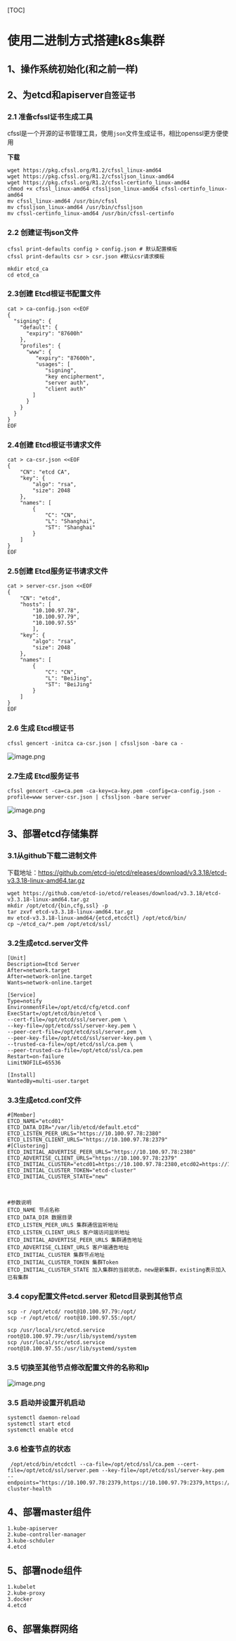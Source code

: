 [TOC]

# 使用二进制方式搭建k8s集群

## 1、操作系统初始化(和之前一样)

## 2、为etcd和apiserver`自签证书`

### 2.1 准备cfssl证书生成工具

cfssl是一个开源的证书管理工具，使用`json`文件生成证书，相比openssl更方便使用

**下载**

```
wget https://pkg.cfssl.org/R1.2/cfssl_linux-amd64
wget https://pkg.cfssl.org/R1.2/cfssljson_linux-amd64
wget https://pkg.cfssl.org/R1.2/cfssl-certinfo_linux-amd64
chmod +x cfssl_linux-amd64 cfssljson_linux-amd64 cfssl-certinfo_linux-amd64
mv cfssl_linux-amd64 /usr/bin/cfssl
mv cfssljson_linux-amd64 /usr/bin/cfssljson
mv cfssl-certinfo_linux-amd64 /usr/bin/cfssl-certinfo
```

### 2.2 创建证书json文件

```
cfssl print-defaults config > config.json # 默认配置模板
cfssl print-defaults csr > csr.json #默认csr请求模板

mkdir etcd_ca
cd etcd_ca
```



### 2.3创建 Etcd根证书配置文件

```
cat > ca-config.json <<EOF
{
  "signing": {
    "default": {
      "expiry": "87600h"
    },
    "profiles": {
      "www": {
         "expiry": "87600h",
         "usages": [
            "signing",
            "key encipherment",
            "server auth",
            "client auth"
        ]
      }
    }
  }
}
EOF
```

### 2.4创建 Etcd根证书请求文件

```
cat > ca-csr.json <<EOF
{
    "CN": "etcd CA",
    "key": {
        "algo": "rsa",
        "size": 2048
    },
    "names": [
        {
            "C": "CN",
            "L": "Shanghai",
            "ST": "Shanghai"
        }
    ]
}
EOF
```

### 2.5创建 Etcd服务证书请求文件

```
cat > server-csr.json <<EOF
{
    "CN": "etcd",
    "hosts": [
        "10.100.97.78",
        "10.100.97.79",
        "10.100.97.55"
        ],
    "key": {
        "algo": "rsa",
        "size": 2048
    },
    "names": [
        {
            "C": "CN",
            "L": "BeiJing",
            "ST": "BeiJing"
        }
    ]
}
EOF
```

### 2.6 生成 Etcd根证书

```
cfssl gencert -initca ca-csr.json | cfssljson -bare ca -
```

![image.png](https://ucc.alicdn.com/pic/developer-ecology/77a49e09c5b442d9a4914a61493b6fb5.png)

### 2.7生成 Etcd服务证书

```
cfssl gencert -ca=ca.pem -ca-key=ca-key.pem -config=ca-config.json -profile=www server-csr.json | cfssljson -bare server
```

![image.png](https://ucc.alicdn.com/pic/developer-ecology/f3b913f4cfd54d1a84e46feb7a04986c.png)

## 3、部署etcd存储集群

### 3.1从github下载二进制文件

下载地址：https://github.com/etcd-io/etcd/releases/download/v3.3.18/etcd-v3.3.18-linux-amd64.tar.gz

  ```
  wget https://github.com/etcd-io/etcd/releases/download/v3.3.18/etcd-v3.3.18-linux-amd64.tar.gz
  mkdir /opt/etcd/{bin,cfg,ssl} -p
  tar zxvf etcd-v3.3.18-linux-amd64.tar.gz
  mv etcd-v3.3.18-linux-amd64/{etcd,etcdctl} /opt/etcd/bin/
  cp ~/etcd_ca/*.pem /opt/etcd/ssl/
  ```

### 3.2生成etcd.server文件

```
[Unit]
Description=Etcd Server
After=network.target
After=network-online.target
Wants=network-online.target

[Service]
Type=notify
EnvironmentFile=/opt/etcd/cfg/etcd.conf
ExecStart=/opt/etcd/bin/etcd \
--cert-file=/opt/etcd/ssl/server.pem \
--key-file=/opt/etcd/ssl/server-key.pem \
--peer-cert-file=/opt/etcd/ssl/server.pem \
--peer-key-file=/opt/etcd/ssl/server-key.pem \
--trusted-ca-file=/opt/etcd/ssl/ca.pem \
--peer-trusted-ca-file=/opt/etcd/ssl/ca.pem
Restart=on-failure
LimitNOFILE=65536

[Install]
WantedBy=multi-user.target
```

  

### 3.3生成etcd.conf文件

```
#[Member]
ETCD_NAME="etcd01"
ETCD_DATA_DIR="/var/lib/etcd/default.etcd"
ETCD_LISTEN_PEER_URLS="https://10.100.97.78:2380"    
ETCD_LISTEN_CLIENT_URLS="https://10.100.97.78:2379"
#[Clustering]
ETCD_INITIAL_ADVERTISE_PEER_URLS="https://10.100.97.78:2380"
ETCD_ADVERTISE_CLIENT_URLS="https://10.100.97.78:2379"
ETCD_INITIAL_CLUSTER="etcd01=https://10.100.97.78:2380,etcd02=https://10.100.97.79:2380,etcd03=https://10.100.97.55:2380"
ETCD_INITIAL_CLUSTER_TOKEN="etcd-cluster"
ETCD_INITIAL_CLUSTER_STATE="new"



#参数说明
ETCD_NAME 节点名称
ETCD_DATA_DIR 数据目录
ETCD_LISTEN_PEER_URLS 集群通信监听地址
ETCD_LISTEN_CLIENT_URLS 客户端访问监听地址
ETCD_INITIAL_ADVERTISE_PEER_URLS 集群通告地址
ETCD_ADVERTISE_CLIENT_URLS 客户端通告地址
ETCD_INITIAL_CLUSTER 集群节点地址
ETCD_INITIAL_CLUSTER_TOKEN 集群Token
ETCD_INITIAL_CLUSTER_STATE 加入集群的当前状态，new是新集群，existing表示加入已有集群
```

### 3.4 copy配置文件etcd.server 和etcd目录到其他节点

```
scp -r /opt/etcd/ root@10.100.97.79:/opt/
scp -r /opt/etcd/ root@10.100.97.55:/opt/

scp /usr/local/src/etcd.service root@10.100.97.79:/usr/lib/systemd/system
scp /usr/local/src/etcd.service root@10.100.97.55:/usr/lib/systemd/system
```

### 3.5 切换至其他节点修改配置文件的名称和Ip

  ![image.png](https://ucc.alicdn.com/pic/developer-ecology/3949582704324a88ad46df7a16c97be3.png)

### 3.5 启动并设置开机启动

  ```
  systemctl daemon-reload
  systemctl start etcd
  systemctl enable etcd
  ```

### 3.6 检查节点的状态

  ```
   /opt/etcd/bin/etcdctl --ca-file=/opt/etcd/ssl/ca.pem --cert-file=/opt/etcd/ssl/server.pem --key-file=/opt/etcd/ssl/server-key.pem --endpoints="https://10.100.97.78:2379,https://10.100.97.79:2379,https://10.100.97.55:2379" cluster-health
  ```

## 4、部署master组件

```
1.kube-apiserver
2.kube-controller-manager
3.kube-schduler
4.etcd
```

## 5、部署node组件

```
1.kubelet
2.kube-proxy
3.docker
4.etcd
```

## 6、部署集群网络

​	